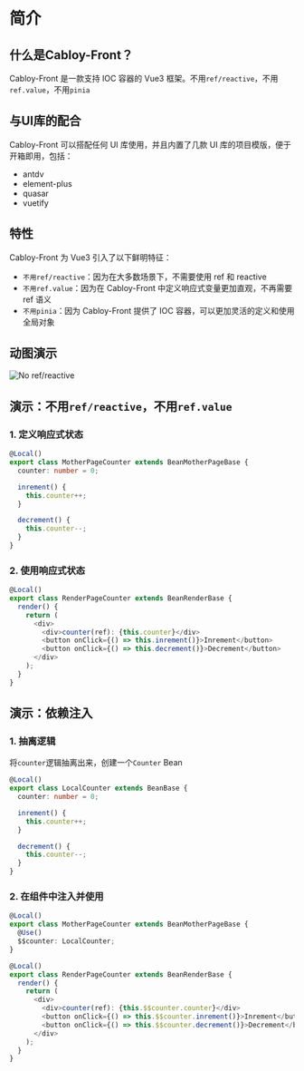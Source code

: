# 简介

## 什么是Cabloy-Front？

Cabloy-Front 是一款支持 IOC 容器的 Vue3 框架。不用`ref/reactive`，不用`ref.value`，不用`pinia`

## 与UI库的配合

Cabloy-Front 可以搭配任何 UI 库使用，并且内置了几款 UI 库的项目模版，便于开箱即用，包括：

- antdv
- element-plus
- quasar
- vuetify

## 特性

Cabloy-Front 为 Vue3 引入了以下鲜明特征：

- `不用ref/reactive`：因为在大多数场景下，不需要使用 ref 和 reactive
- `不用ref.value`：因为在 Cabloy-Front 中定义响应式变量更加直观，不再需要 ref 语义
- `不用pinia`：因为 Cabloy-Front 提供了 IOC 容器，可以更加灵活的定义和使用全局对象

## 动图演示

![No ref/reactive](https://cabloy-1258265067.cos.ap-shanghai.myqcloud.com/image/state-no-ref-reactive.gif)

## 演示：不用`ref/reactive`，不用`ref.value`

### 1. 定义响应式状态

```typescript
@Local()
export class MotherPageCounter extends BeanMotherPageBase {
  counter: number = 0;

  inrement() {
    this.counter++;
  }

  decrement() {
    this.counter--;
  }
}
```

### 2. 使用响应式状态

```typescript
@Local()
export class RenderPageCounter extends BeanRenderBase {
  render() {
    return (
      <div>
        <div>counter(ref): {this.counter}</div>
        <button onClick={() => this.inrement()}>Inrement</button>
        <button onClick={() => this.decrement()}>Decrement</button>
      </div>
    );
  }
}
```

## 演示：依赖注入

### 1. 抽离逻辑

将`counter`逻辑抽离出来，创建一个`Counter` Bean

```typescript
@Local()
export class LocalCounter extends BeanBase {
  counter: number = 0;

  inrement() {
    this.counter++;
  }

  decrement() {
    this.counter--;
  }
}
```

### 2. 在组件中注入并使用

```typescript
@Local()
export class MotherPageCounter extends BeanMotherPageBase {
  @Use()
  $$counter: LocalCounter;
}
```

```typescript
@Local()
export class RenderPageCounter extends BeanRenderBase {
  render() {
    return (
      <div>
        <div>counter(ref): {this.$$counter.counter}</div>
        <button onClick={() => this.$$counter.inrement()}>Inrement</button>
        <button onClick={() => this.$$counter.decrement()}>Decrement</button>
      </div>
    );
  }
}
```
